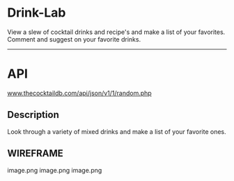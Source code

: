 # Drink-Lab

View a slew of cocktail drinks and recipe's and make a list of your favorites. Comment and suggest on your favorite drinks. 

***

# API 

www.thecocktaildb.com/api/json/v1/1/random.php

## Description

Look through a variety of mixed drinks and make a list of your favorite ones.

## WIREFRAME

image.png
image.png
image.png
       